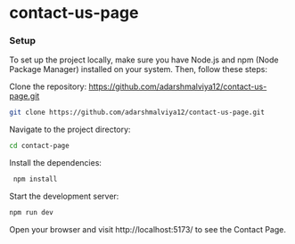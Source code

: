 # contact-us-page

### Setup

To set up the project locally, make sure you have Node.js and npm (Node Package Manager) installed on your system. Then, follow these steps:

Clone the repository:  https://github.com/adarshmalviya12/contact-us-page.git
   ```sh
   git clone https://github.com/adarshmalviya12/contact-us-page.git
   ```
Navigate to the project directory:
   ```sh
  cd contact-page
   ```


Install the dependencies:
```sh
 npm install
```

Start the development server:
```sh
npm run dev
```
Open your browser and visit http://localhost:5173/ to see the Contact Page.

